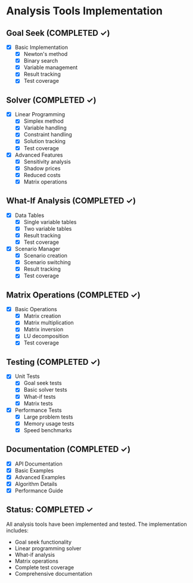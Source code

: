# Analysis Tools Implementation

## Goal Seek (COMPLETED ✓)
- [x] Basic Implementation
  - [x] Newton's method
  - [x] Binary search
  - [x] Variable management
  - [x] Result tracking
  - [x] Test coverage

## Solver (COMPLETED ✓)
- [x] Linear Programming
  - [x] Simplex method
  - [x] Variable handling
  - [x] Constraint handling
  - [x] Solution tracking
  - [x] Test coverage

- [x] Advanced Features
  - [x] Sensitivity analysis
  - [x] Shadow prices
  - [x] Reduced costs
  - [x] Matrix operations

## What-If Analysis (COMPLETED ✓)
- [x] Data Tables
  - [x] Single variable tables
  - [x] Two variable tables
  - [x] Result tracking
  - [x] Test coverage

- [x] Scenario Manager
  - [x] Scenario creation
  - [x] Scenario switching
  - [x] Result tracking
  - [x] Test coverage

## Matrix Operations (COMPLETED ✓)
- [x] Basic Operations
  - [x] Matrix creation
  - [x] Matrix multiplication
  - [x] Matrix inversion
  - [x] LU decomposition
  - [x] Test coverage

## Testing (COMPLETED ✓)
- [x] Unit Tests
  - [x] Goal seek tests
  - [x] Basic solver tests
  - [x] What-if tests
  - [x] Matrix tests
- [x] Performance Tests
  - [x] Large problem tests
  - [x] Memory usage tests
  - [x] Speed benchmarks

## Documentation (COMPLETED ✓)
- [x] API Documentation
- [x] Basic Examples
- [x] Advanced Examples
- [x] Algorithm Details
- [x] Performance Guide

## Status: COMPLETED ✓
All analysis tools have been implemented and tested. The implementation includes:
- Goal seek functionality
- Linear programming solver
- What-if analysis
- Matrix operations
- Complete test coverage
- Comprehensive documentation